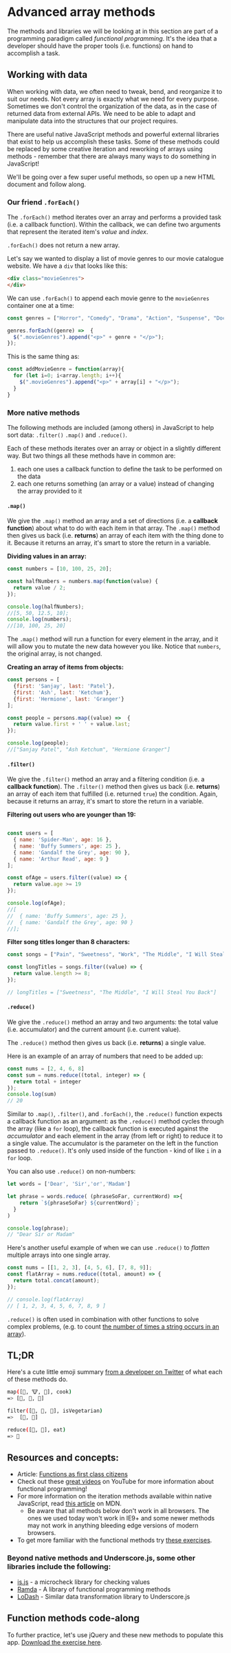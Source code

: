 <!-- Student takeaway -->
<!-- By the end of this lesson, the student should know:
- That data is inherently mutable
- What 3 things .map(), .filter(), and .reduce() have in common? (return something, don't mutate data, take a callback function)
- That Underscore and other JS libraries exist
-->

# Advanced array methods

The methods and libraries we will be looking at in this section are part of a programming paradigm called _functional programming_. It's the idea that a developer should have the proper tools (i.e. functions) on hand to accomplish a task.

## Working with data

When working with data, we often need to tweak, bend, and reorganize it to suit our needs. Not every array is exactly what we need for every purpose. Sometimes we don't control the organization of the data, as in the case of returned data from external APIs. We need to be able to adapt and manipulate data into the structures that our project requires.

There are useful native JavaScript methods and powerful external libraries that exist to help us accomplish these tasks. Some of these methods could be replaced by some creative iteration and reworking of arrays using methods - remember that there are always many ways to do something in JavaScript!

<!-- We'll be going over a few super useful methods and you can [follow along using this file](https://hychalknotes.s3.amazonaws.com/advanced-array-methods-exercises.html). -->

We'll be going over a few super useful methods, so open up a new HTML document and follow along. 
<!-- and you can [follow along using this file](https://hychalknotes.s3.amazonaws.com/advanced-array-methods-exercises.html). -->

### Our friend `.forEach()`
The `.forEach()` method iterates over an array and performs a provided task (i.e. a callback function). Within the callback, we can define two arguments that represent the iterated item's _value_ and _index_.

`.forEach()` does not return a new array.

Let's say we wanted to display a list of movie genres to our movie catalogue website. We have a `div` that looks like this:

```html
<div class="movieGenres">
</div>
```

We can use `.forEach()` to append each movie genre to the `movieGenres` container one at a time:

```javascript
const genres = ["Horror", "Comedy", "Drama", "Action", "Suspense", "Documentary"];

genres.forEach((genre) =>  {
  $(".movieGenres").append("<p>" + genre + "</p>");
});
```

This is the same thing as:
```js
const addMovieGenre = function(array){
  for (let i=0; i<array.length; i++){
    $(".movieGenres").append("<p>" + array[i] + "</p>");
  }
}
```

### More native methods
The following methods are included (among others) in JavaScript to help sort data: `.filter()` `.map()` and `.reduce()`.

<!-- `.map()`, `.filter()` and `.reduce()` are considered pure functions.  -->
Each of these methods iterates over an array or object in a slightly different way. But two things all these methods have in common are:
1. each one uses a callback function to define the task to be performed on the data 
1. each one returns something (an array or a value) instead of changing the array provided to it

#### `.map()`
We give the `.map()` method an array and a set of directions (i.e. a **callback function**) about what to do with each item in that array. The `.map()` method then gives us back (i.e. **returns**) an array of each item with the thing done to it. Because it returns an array, it's smart to store the return in a variable.

**Dividing values in an array:**
```js
const numbers = [10, 100, 25, 20];

const halfNumbers = numbers.map(function(value) {
  return value / 2;
});

console.log(halfNumbers);
//[5, 50, 12.5, 10];
console.log(numbers);
//[10, 100, 25, 20]
```

The `.map()` method will run a function for every element in the array, and it will allow you to mutate the new data however you like. Notice that `numbers`, the original array, is not changed.

**Creating an array of items from objects:**
```js
const persons = [
  {first: 'Sanjay', last: 'Patel'},
  {first: 'Ash', last: 'Ketchum'},
  {first: 'Hermione', last: 'Granger'}
];

const people = persons.map((value) =>  {
  return value.first + ' ' + value.last;
});

console.log(people);
//["Sanjay Patel", "Ash Ketchum", "Hermione Granger"]

```

#### `.filter()`

We give the `.filter()` method an array and a filtering condition (i.e. a **callback function**). The `.filter()` method then gives us back (i.e. **returns**) an array of each item that fulfilled (i.e. returned `true`) the condition. Again, because it returns an array, it's smart to store the return in a variable.

**Filtering out users who are younger than 19:**
```js

const users = [
  { name: 'Spider-Man', age: 16 },
  { name: 'Buffy Summers', age: 25 },
  { name: 'Gandalf the Grey', age: 90 },
  { name: 'Arthur Read', age: 9 }
];

const ofAge = users.filter((value) => {
  return value.age >= 19
});

console.log(ofAge);
//[
//  { name: 'Buffy Summers', age: 25 },
//  { name: 'Gandalf the Grey', age: 90 }
//];

```

**Filter song titles longer than 8 characters:**

```js
const songs = ["Pain", "Sweetness", "Work", "The Middle", "I Will Steal You Back"];

const longTitles = songs.filter((value) => {
  return value.length >= 8;
});

// longTitles = ["Sweetness", "The Middle", "I Will Steal You Back"]

```
#### `.reduce()`
We give the `.reduce()` method an array and two arguments: the total value (i.e. accumulator) and the current amount (i.e. current value). 

The `.reduce()` method then gives us back (i.e. **returns**) a single value.

Here is an example of an array of numbers that need to be added up:

```js
const nums = [2, 4, 6, 8]
const sum = nums.reduce((total, integer) => {
  return total + integer
});
console.log(sum)
// 20
```

Similar to `.map()`, `.filter()`, and `.forEach()`, the `.reduce()` function expects a callback function as an argument: as the `.reduce()` method cycles through the array (like a `for` loop), the callback function is executed against the _accumulator_ and each element in the array (from left or right) to reduce it to a single value. The accumulator is the parameter on the left in the function passed to `.reduce()`. It's only used inside of the function - kind of like `i` in a `for` loop.

You can also use `.reduce()` on non-numbers:

```js
let words = ['Dear', 'Sir','or','Madam']

let phrase = words.reduce( (phraseSoFar, currentWord) =>{
    return `${phraseSoFar} ${currentWord}`;
  }
)

console.log(phrase);
// "Dear Sir or Madam"
```

Here's another useful example of when we can use `.reduce()` to _flatten_ multiple arrays into one single array.

```javascript
const nums = [[1, 2, 3], [4, 5, 6], [7, 8, 9]];
const flatArray = nums.reduce((total, amount) => {
  return total.concat(amount);
});

// console.log(flatArray)
// [ 1, 2, 3, 4, 5, 6, 7, 8, 9 ]
```

`.reduce()` is often used in combination with other functions to solve complex problems, (e.g. to count [the number of times a string occurs in an array](https://developer.mozilla.org/en-US/docs/Web/JavaScript/Reference/Global_Objects/Array/Reduce#Counting_instances_of_values_in_an_object)).

## TL;DR
Here's a cute little emoji summary [from a developer on Twitter](https://twitter.com/steveluscher/status/741089564329054208) of what each of these methods do.

```bash
map([🌽, 🐮, 🐔], cook)
=> [🍿, 🍔, 🍳]

filter([🍿, 🍔, 🍳], isVegetarian)
=>  [🍿, 🍳]

reduce([🍿, 🍳], eat)
=> 💩
```
<!-- From https://twitter.com/steveluscher/status/741089564329054208 -->

## Resources and concepts: 
<!-- * Video: [Functional Programming in JavaScript](https://www.youtube.com/playlist?list=PL0zVEGEvSaeEd9hlmCXrk5yUyqUag-n84) -->
* Article: [Functions as first class citizens](http://ryanchristiani.com/functions-as-first-class-citizens-in-javascript/)
* Check out these [great videos](https://www.youtube.com/playlist?list=PL0zVEGEvSaeEd9hlmCXrk5yUyqUag-n84) on YouTube for more information about functional programming!
* For more information on the iteration methods available within native JavaScript, read [this article](https://developer.mozilla.org/en-US/docs/Web/JavaScript/Reference/Global_Objects/Array#Iteration_methods) on MDN. 
  * Be aware that all methods below don't work in all browsers. The ones we used today won't work in IE9+ and some newer methods may not work in anything bleeding edge versions of modern browsers.
* To get more familiar with the functional methods try [these exercises](https://github.com/Rchristiani/functional-exercises).

### Beyond native methods and Underscore.js, some other libraries include the following:

* [is.js](https://arasatasaygin.github.io/is.js/) - a microcheck library for checking values
* [Ramda](http://ramdajs.com/0.18.0/index.html) - A library of functional programming methods
* [LoDash](https://lodash.com/) - Similar data transformation library to Underscore.js

## Function methods code-along

To further practice, let's use jQuery and these new methods to populate this app. [Download the exercise here](https://hychalknotes.s3.amazonaws.com/functional-methods-codealong.zip).
